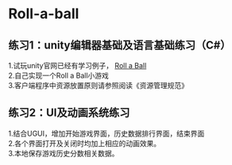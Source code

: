 # Roll-a-ball
## 练习1：unity编辑器基础及语言基础练习（C#）</br>
1.试玩unity官网已经有学习例子， [Roll a Ball](https://unity3d.com/cn/learn/tutorials/s/roll-ball-tutorial "悬停显示")</br>
2.自己实现一个Roll a Ball小游戏</br>
3.客户端程序中资源放置原则请参照阅读《资源管理规范》</br>

## 练习2：UI及动画系统练习</br>
1.结合UGUI，增加开始游戏界面，历史数据排行界面，结束界面</br>
2.各个界面打开及关闭时均加上相应的动画效果。</br>
3.本地保存游戏历史分数相关数据。</br>

